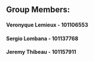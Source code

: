 ## Group Members:

#### Veronyque Lemieux - 101106553
#### Sergio Lombana - 101137768
#### Jeremy Thibeau - 101157911
